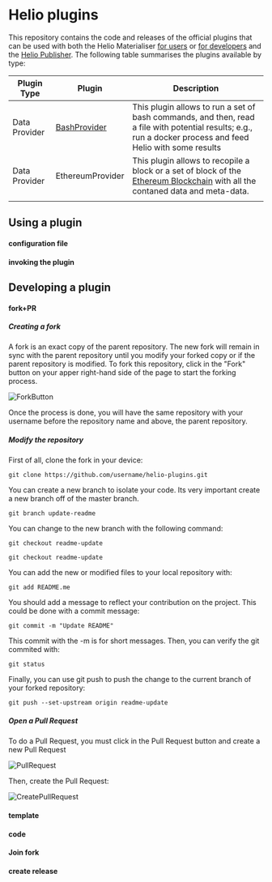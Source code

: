 # Helio plugins

This repository contains the code and releases of the official plugins that can be used with both the Helio Materialiser [for users](https://github.com/oeg-upm/helio/wiki/Helio-Materialiser-for-Users) or [for developers](https://github.com/oeg-upm/helio/wiki/Helio-Materialiser-for-developers) and the [Helio Publisher](https://github.com/oeg-upm/helio/wiki/Helio-Publisher). The following table summarises the plugins available by type:

| Plugin Type   | Plugin       | Description                                                                                                                                                 |
|---------------|--------------|-------------------------------------------------------------------------------------------------------------------------------------------------------------|
| Data Provider | [BashProvider](https://github.com/oeg-upm/helio-plugins/tree/master/providers/bashprovider#helio-bash-provider-plugin) | This plugin allows to run a set of bash commands, and then, read a file with potential results; e.g., run a docker process and feed Helio with some results |
| Data Provider | EthereumProvider | This plugin allows to recopile a block or a set of block of the [Ethereum Blockchain](https://ethereum.org/en/) with all the contaned data and meta-data. |
|               |              |                                                                                                                                                             |

## Using a plugin

#### configuration file
#### invoking the plugin


## Developing a plugin

#### fork+PR

##### Creating a fork

A fork is an exact copy of the parent repository. The new fork will remain in sync with the parent repository until you modify your forked copy or if the parent repository is modified. To fork this repository, click in the "Fork" button on your apper right-hand side of the page to start the forking process.

![ForkButton](https://upload.wikimedia.org/wikipedia/commons/2/26/Fork_button.jpg)

Once the process is done, you will have the same repository with your username before the repository name and above, the parent repository.

##### Modify the repository

First of all, clone the fork in your device:

`````
git clone https://github.com/username/helio-plugins.git
`````

You can create a new branch to isolate your code. Its very important create a new branch off of the master branch.

`````
git branch update-readme
`````

You can change to the new branch with the following command:

`````
git checkout readme-update
`````

`````
git checkout readme-update
`````

You can add the new or modified files to your local repository with: 

`````
git add README.me
`````

You should add a message to reflect your contribution on the project. This could be done with a commit message:

`````
git commit -m "Update README"
`````

This commit with the -m is for short messages. Then, you can verify the git commited with:

`````
git status
`````

Finally, you can use git push to push the change to the current branch of your forked repository:

`````
git push --set-upstream origin readme-update
`````

##### Open a Pull Request

To do a Pull Request, you must click in the Pull Request button and create a new Pull Request

![PullRequest](https://i.imgur.com/tygTzQj.png)

Then, create the Pull Request:

![CreatePullRequest](https://i.imgur.com/KzI5OcA.png)

#### template 
#### code
#### Join fork
#### create release